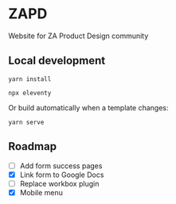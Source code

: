 # ZAPD
Website for ZA Product Design community

## Local development

```
yarn install
```

```
npx eleventy
```

Or build automatically when a template changes:
```
yarn serve
```

## Roadmap
  
- [ ] Add form success pages
- [x] Link form to Google Docs
- [ ] Replace workbox plugin
- [x] Mobile menu